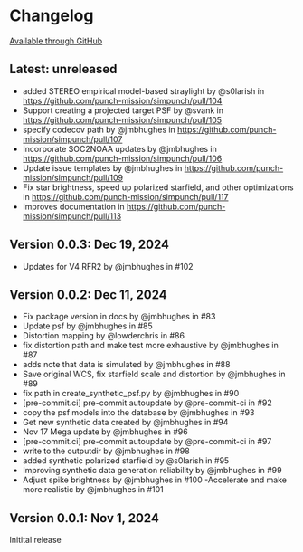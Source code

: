 # Changelog

[Available through GitHub](https://github.com/punch-mission/simpunch/releases)

## Latest: unreleased

* added STEREO empirical model-based straylight by @s0larish in https://github.com/punch-mission/simpunch/pull/104
* Support creating a projected target PSF by @svank in https://github.com/punch-mission/simpunch/pull/105
* specify codecov path by @jmbhughes in https://github.com/punch-mission/simpunch/pull/107
* Incorporate SOC2NOAA updates by @jmbhughes in https://github.com/punch-mission/simpunch/pull/106
* Update issue templates by @jmbhughes in https://github.com/punch-mission/simpunch/pull/109
* Fix star brightness, speed up polarized starfield, and other optimizations in https://github.com/punch-mission/simpunch/pull/117
* Improves documentation in https://github.com/punch-mission/simpunch/pull/113

## Version 0.0.3: Dec 19, 2024

- Updates for V4 RFR2 by @jmbhughes in #102


## Version 0.0.2: Dec 11, 2024

- Fix package version in docs by @jmbhughes in #83
- Update psf by @jmbhughes in #85
- Distortion mapping by @lowderchris in #86
- fix distortion path and make test more exhaustive by @jmbhughes in #87
- adds note that data is simulated by @jmbhughes in #88
- Save original WCS, fix starfield scale and distortion by @jmbhughes in #89
- fix path in create_synthetic_psf.py by @jmbhughes in #90
- [pre-commit.ci] pre-commit autoupdate by @pre-commit-ci in #92
- copy the psf models into the database by @jmbhughes in #93
- Get new synthetic data created by @jmbhughes in #94
- Nov 17 Mega update by @jmbhughes in #96
- [pre-commit.ci] pre-commit autoupdate by @pre-commit-ci in #97
- write to the outputdir by @jmbhughes in #98
- added synthetic polarized starfield by @s0larish in #95
- Improving synthetic data generation reliability by @jmbhughes in #99
- Adjust spike brightness by @jmbhughes in #100
-Accelerate and make more realistic by @jmbhughes in #101

## Version 0.0.1: Nov 1, 2024

Initital release
